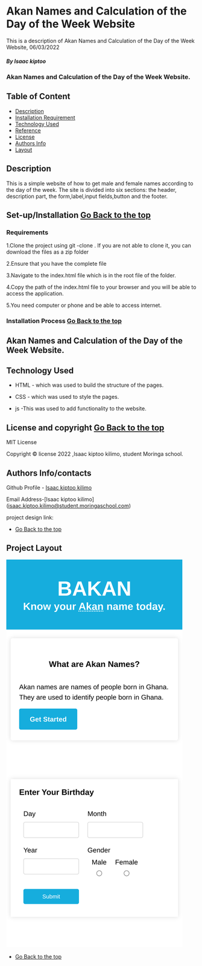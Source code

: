 # Akan Names and Calculation of the Day of the Week Website

<p>This is a description of Akan Names and Calculation of the Day of the Week Website, 06/03/2022</p>

##### By Isaac kiptoo
### Akan Names and Calculation of the Day of the Week Website.


## Table of Content

+ [Description](#description)
+ [Installation Requirement](#Installation/set-up)
+ [Technology Used](#technology-used)
+ [Reference](#reference)
+ [License](#license)
+ [Authors Info](#author-Info)
+ [Layout](#project-layout)

## Description
<p>This is a simple website of how to get male and female names according to the day of the week. The site is divided into six sections: the header, description part, the form,label,input fields,button and the footer.</p>

## Set-up/Installation [Go Back to the top](#Akan-Names)

### Requirements

1.Clone the project using git -clone . If you are not able to clone it, you can download the files as a zip folder

2.Ensure that you have the complete file

3.Navigate to the index.html file which is in the root file of the folder.

4.Copy the path of the index.html file to your browser and you will be able to access the application.

5.You need computer or phone and be able to access internet.


### Installation Process [Go Back to the top](#Akan-Names)

## Akan Names and Calculation of the Day of the Week Website.

## Technology Used
* HTML - which was used to build the structure of the pages.

* CSS - which was used to style the pages.

* js  -This was used to add functionality to the website.

## License and copyright [Go Back to the top](#Akan-Names)

MIT License

Copyright © license 2022 ,Isaac kiptoo kilimo, student Moringa school.

## Authors Info/contacts

Github Profile - [Isaac kiptoo kilimo](https://github.com/Isaac-kiptoo-kilimo)

Email Address-[Isaac kiptoo kilimo] (isaac.kiptoo.kilimo@student.moringaschool.com)

project design link:


+ [Go Back to the top](#Akan-Names)

## Project Layout

![Design](/images/project-layout.png)

+ [Go Back to the top](#Akan-Names)



